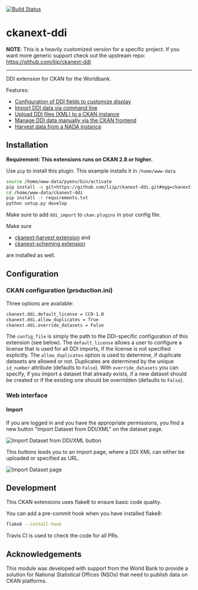 [![Build Status](https://travis-ci.org/liip/ckanext-ddi.svg?branch=master)](https://travis-ci.org/liip/ckanext-ddi)

ckanext-ddi
===========

**NOTE**: This is a heavily customized version for a specific project. If you want more generic support check out the upstream repo: https://github.com/liip/ckanext-ddi

---


DDI extension for CKAN for the Worldbank.

Features:

* [Configuration of DDI fields to customize display](#ddi-fields-configuration)
* [Import DDI data via command line](#run-import-from-command-line)
* [Upload DDI files (XML) to a CKAN instance](#import)
* [Manage DDI data manually via the CKAN frontend](#manage-ddi-datasets)
* [Harvest data from a NADA instance](#nada-harvester)


## Installation

**Requirement: This extensions runs on CKAN 2.8 or higher.**

Use `pip` to install this plugin. This example installs it in `/home/www-data`

```bash
source /home/www-data/pyenv/bin/activate
pip install -e git+https://github.com/liip/ckanext-ddi.git#egg=ckanext-ddi --src /home/www-data
cd /home/www-data/ckanext-ddi
pip install -r requirements.txt
python setup.py develop
```

Make sure to add `ddi_import` to `ckan.plugins` in your config file.

Make sure

* [ckanext-harvest extension](https://github.com/ckan/ckanext-harvest) and
* [ckanext-scheming extension](https://github.com/ckan/ckanext-scheming)

are installed as well.

## Configuration

### CKAN configuration (production.ini)
Three options are available:

```bash
ckanext.ddi.default_license = CC0-1.0
ckanext.ddi.allow_duplicates = True
ckanext.ddi.override_datasets = False
```

The `config_file` is simply the path to the DDI-specific configuration of this extension (see below).
The `default_license` allows a user to configure a license that is used for all DDI imports, if the license is not specified explicitly.
The `allow_duplicates` option is used to determine, if duplicate datasets are allowed or not. Duplicates are determined by the unique `id_number` attribute (defaults to `False`).
With `override_datasets` you can specify, if you import a dataset that already exists, if a new dataset should be created or if the existing one should be overridden (defaults to `False`).

### Web interface

#### Import

If you are logged in and you have the appropriate permissions, you find a new button "Import Dataset from DDI/XML" on the dataset page.

![Import Dataset from DDI/XML button](https://raw.github.com/liip/ckanext-ddi/master/screenshots/add_dataset_button.png)

This buttons leads you to an import page, where a DDI XML can either be uploaded or specified as URL.

![Import Dataset page](https://raw.github.com/liip/ckanext-ddi/master/screenshots/import_dataset.png)



## Development

This CKAN extensions uses flake8 to ensure basic code quality.

You can add a pre-commit hook when you have installed flake8:

```bash
flake8 --install-hook
```

Travis CI is used to check the code for all PRs.

## Acknowledgements

This module was developed with support from the World Bank to provide a solution for National Statistical Offices (NSOs) that need to publish data on CKAN platforms.
